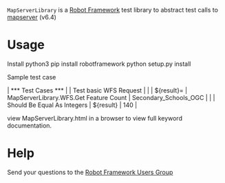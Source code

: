 ``MapServerLibrary`` is a [Robot Framework](http://code.google.com/p/robotframework/) test library to abstract test calls to [mapserver](https://mapserver.org) (v6.4) 

# Usage

Install python3
pip install robotframework
python setup.py install

Sample test case

| *** Test Cases *** |
| Test basic WFS Request |
|                   | ${result}= | MapServerLibrary.WFS.Get Feature Count | Secondary_Schools_OGC |
|                   | Should Be Equal As Integers | ${result} | 140 |

view MapServerLibrary.html in a browser to view full keyword documentation.

# Help

Send your questions to the [Robot Framework Users Group](https://groups.google.com/forum/#!forum/robotframework-users)
